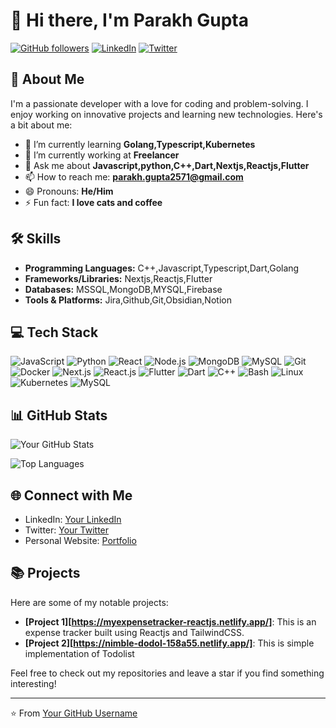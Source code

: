 # 👋 Hi there, I'm Parakh Gupta

[![GitHub followers](https://img.shields.io/github/followers/your-username?label=Follow&style=social)](https://github.com/parakh2001)
[![LinkedIn](https://img.shields.io/badge/LinkedIn-Connect-blue)](https://www.linkedin.com/in/parakh-guptapg25)
[![Twitter](https://img.shields.io/twitter/follow/your-twitter-username?label=Follow&style=social)](https://twitter.com/Parakh_25)

## 💫 About Me

I'm a passionate developer with a love for coding and problem-solving. I enjoy working on innovative projects and learning new technologies. Here's a bit about me:

- 🌱 I’m currently learning **Golang,Typescript,Kubernetes**
- 💼 I’m currently working at **Freelancer**
- 💬 Ask me about **Javascript,python,C++,Dart,Nextjs,Reactjs,Flutter**
- 📫 How to reach me: **parakh.gupta2571@gmail.com**
- 😄 Pronouns: **He/Him**
- ⚡ Fun fact: **I love cats and coffee**

## 🛠️ Skills

- **Programming Languages:** C++,Javascript,Typescript,Dart,Golang
- **Frameworks/Libraries:** Nextjs,Reactjs,Flutter
- **Databases:** MSSQL,MongoDB,MYSQL,Firebase
- **Tools & Platforms:** Jira,Github,Git,Obsidian,Notion

## 💻 Tech Stack

![JavaScript](https://img.shields.io/badge/-JavaScript-05122A?style=flat&logo=javascript)
![Python](https://img.shields.io/badge/-Python-05122A?style=flat&logo=python)
![React](https://img.shields.io/badge/-React-05122A?style=flat&logo=react)
![Node.js](https://img.shields.io/badge/-Node.js-05122A?style=flat&logo=node.js)
![MongoDB](https://img.shields.io/badge/-MongoDB-05122A?style=flat&logo=mongodb)
![MySQL](https://img.shields.io/badge/-MySQL-05122A?style=flat&logo=mysql)
![Git](https://img.shields.io/badge/-Git-05122A?style=flat&logo=git)
![Docker](https://img.shields.io/badge/-Docker-05122A?style=flat&logo=docker)
![Next.js](https://img.shields.io/badge/-Next.js-000000?style=flat&logo=nextdotjs&logoColor=white)
![React.js](https://img.shields.io/badge/-React.js-20232A?style=flat&logo=react&logoColor=61DAFB)
![Flutter](https://img.shields.io/badge/-Flutter-02569B?style=flat&logo=flutter&logoColor=white)
![Dart](https://img.shields.io/badge/-Dart-0175C2?style=flat&logo=dart&logoColor=white)
![C++](https://img.shields.io/badge/-C%2B%2B-00599C?style=flat&logo=c%2B%2B&logoColor=white)
![Bash](https://img.shields.io/badge/-Bash-4EAA25?style=flat&logo=gnu-bash&logoColor=white)
![Linux](https://img.shields.io/badge/-Linux-FCC624?style=flat&logo=linux&logoColor=black)
![Kubernetes](https://img.shields.io/badge/-Kubernetes-326CE5?style=flat&logo=kubernetes&logoColor=white)
![MySQL](https://img.shields.io/badge/-MySQL-4479A1?style=flat&logo=mysql&logoColor=white)

## 📊 GitHub Stats

![Your GitHub Stats](https://github-readme-stats.vercel.app/api?username=parakh2001&show_icons=true&hide_border=true&count_private=true&theme=radical)

![Top Languages](https://github-readme-stats.vercel.app/api/top-langs/?username=parakh2001&layout=compact&theme=radical)

## 🌐 Connect with Me

- LinkedIn: [Your LinkedIn](https://www.linkedin.com/in/parakh-guptapg25)
- Twitter: [Your Twitter](https://twitter.com/Parakh_25)
- Personal Website: [Portfolio](https://portfolio-opal-three-18.vercel.app/)

## 📚 Projects

Here are some of my notable projects:

- **[Project 1][https://myexpensetracker-reactjs.netlify.app/]**: This is an expense tracker built using Reactjs and TailwindCSS.
- **[Project 2][https://nimble-dodol-158a55.netlify.app/]**: This is simple implementation of Todolist

Feel free to check out my repositories and leave a star if you find something interesting!

---

⭐️ From [Your GitHub Username](https://github.com/parakh2001)
